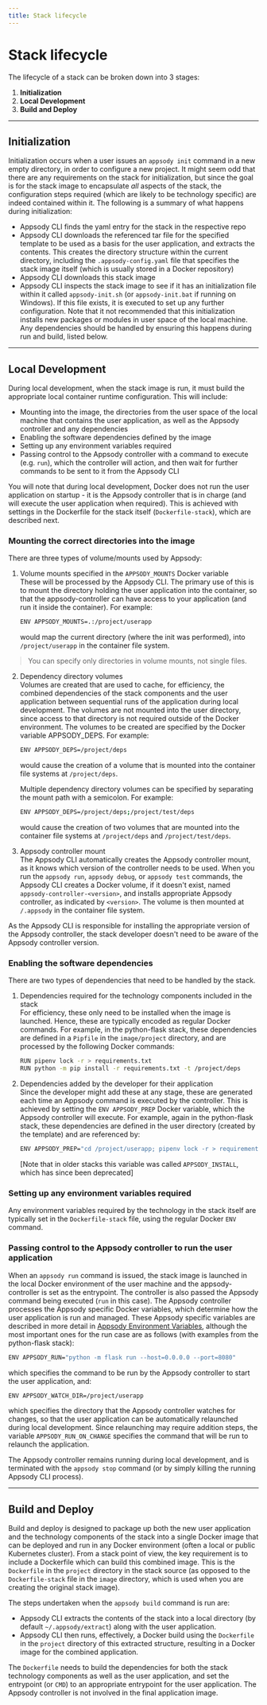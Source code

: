 ```yaml
---
title: Stack lifecycle
---
```


# Stack lifecycle

The lifecycle of a stack can be broken down into 3 stages:

1. **Initialization**
2. **Local Development**
3. **Build and Deploy**

---

## Initialization

Initialization occurs when a user issues an `appsody init` command in a new empty directory, in order to configure a new project. It might seem odd that there are any requirements on the stack for initialization, but since the goal is for the stack image to encapsulate *all* aspects of the stack, the configuration steps required (which are likely to be technology specific) are indeed contained within it. The following is a summary of what happens during initialization:

* Appsody CLI finds the yaml entry for the stack in the respective repo
* Appsody CLI downloads the referenced tar file for the specified template to be used as a basis for the user application, and extracts the contents. This creates the directory structure within the current directory, including the `.appsody-config.yaml` file that specifies the stack image itself (which is usually stored in a Docker repository)
* Appsody CLI downloads this stack image
* Appsody CLI inspects the stack image to see if it has an initialization file within it called `appsody-init.sh` (or `appsody-init.bat` if running on Windows). If this file exists, it is executed to set up any further configuration. Note that it not recommended that this initialization installs new packages or modules in user space of the local machine. Any dependencies should be handled by ensuring this happens during run and build, listed below.

---

## Local Development

During local development, when the stack image is run, it must build the appropriate local container runtime configuration. This will include:

* Mounting into the image, the directories from the user space of the local machine that contains the user application, as well as the Appsody controller and any dependencies
* Enabling the software dependencies defined by the image
* Setting up any environment variables required
* Passing control to the Appsody controller with a command to execute (e.g. `run`), which the controller will action, and then wait for further commands to be sent to it from the Appsody CLI

You will note that during local development, Docker does not run the user application on startup - it is the Appsody controller that is in charge (and will execute the user application when required). This is achieved with settings in the Dockerfile for the stack itself (`Dockerfile-stack`), which are described next.

### Mounting the correct directories into the image

There are three types of volume/mounts used by Appsody:

1. Volume mounts specified in the `APPSODY_MOUNTS` Docker variable  
These will be processed by the Appsody CLI. The primary use of this is to mount the directory holding the user application into the container, so that the appsody-controller can have access to your application (and run it inside the container). For example:

   ```bash
   ENV APPSODY_MOUNTS=.:/project/userapp
   ```

   would map the current directory (where the init was performed), into `/project/userapp` in the container file system.

  > You can specify only directories in volume mounts, not single files.

2. Dependency directory volumes  
Volumes are created that are used to cache, for efficiency, the combined dependencies of the stack components and the user application between sequential runs of the application during local development. The volumes are not mounted into the user directory, since access to that directory is not required outside of the Docker environment. The volumes to be created are specified by the Docker variable APPSODY_DEPS. For example:

   ```bash
   ENV APPSODY_DEPS=/project/deps
   ```

   would cause the creation of a volume that is mounted into the container file systems at `/project/deps`.

   Multiple dependency directory volumes can be specified by separating the mount path with a semicolon.  For example: 

   ```bash
   ENV APPSODY_DEPS=/project/deps;/project/test/deps
   ```

   would cause the creation of two volumes that are mounted into the container file systems at `/project/deps` and `/project/test/deps`.   


3. Appsody controller mount  
The Appsody CLI automatically creates the Appsody controller mount, as it knows which version of the controller needs to be used.  When you run the `appsody run`, `appsody debug`, or `appsody test` commands, the Appsody CLI creates a Docker volume, if it doesn't exist, named `appsody-controller-<version>`, and installs appropriate Appsody controller, as indicated by `<version>`. The volume is then mounted at `/.appsody` in the container file system.

As the Appsody CLI is responsible for installing the appropriate version of the Appsody controller, the stack developer doesn't need to be aware of the Appsody controller version.

### Enabling the software dependencies

There are two types of dependencies that need to be handled by the stack.

1. Dependencies required for the technology components included in the stack  
For efficiency, these only need to be installed when the image is launched. Hence, these are typically encoded as regular Docker commands. For example, in the python-flask stack, these dependencies are defined in a `Pipfile` in the `image/project` directory, and are processed by the following Docker commands:

   ```bash
   RUN pipenv lock -r > requirements.txt
   RUN python -m pip install -r requirements.txt -t /project/deps
   ```

2. Dependencies added by the developer for their application  
Since the developer might add these at any stage, these are generated each time an Appsody command is executed by the controller. This is achieved by setting the `ENV APPSODY_PREP` Docker variable, which the Appsody controller will execute. For example, again in the python-flask stack, these dependencies are defined in the user directory (created by the template) and are referenced by:

   ```bash
   ENV APPSODY_PREP="cd /project/userapp; pipenv lock -r > requirements.txt; python -m pip install -r requirements.txt -t /project/deps"
   ```

   [Note that in older stacks this variable was called `APPSODY_INSTALL`, which has since been deprecated]

### Setting up any environment variables required

Any environment variables required by the technology in the stack itself are typically set in the `Dockerfile-stack` file, using the regular Docker `ENV` command.

### Passing control to the Appsody controller to run the user application

When an `appsody run` command is issued, the stack image is launched in the local Docker environment of the user machine and the appsody-controller is set as the entrypoint. The controller is also passed the Appsody command being executed (`run` in this case). The Appsody controller processes the Appsody specific Docker variables, which determine how the user application is run and managed. These Appsody specific variables are described in more detail in [Appsody Environment Variables](/docs/reference/environment-variables.md), although the most important ones for the run case are as follows (with examples from the python-flask stack):

```bash
ENV APPSODY_RUN="python -m flask run --host=0.0.0.0 --port=8080"
```

which specifies the command to be run by the Appsody controller to start the user application, and:

```bash
ENV APPSODY_WATCH_DIR=/project/userapp
```

which specifies the directory that the Appsody controller watches for changes, so that the user application can be automatically relaunched during local development. Since relaunching may require addition steps, the variable `APPSODY_RUN_ON_CHANGE` specifies the command that will be run to relaunch the application.

The Appsody controller remains running during local development, and is terminated with the `appsody stop` command (or by simply killing the running Appsody CLI process).

---

## Build and Deploy

Build and deploy is designed to package up both the new user application and the technology components of the stack into a single Docker image that can be deployed and run in any Docker environment (often a local or public Kubernetes cluster). From a stack point of view, the key requirement is to include a Dockerfile which can build this combined image. This is the `Dockerfile` in the `project` directory in the stack source (as opposed to the `Dockerfile-stack` file in the `image` directory, which is used when you are creating the original stack image).

The steps undertaken when the `appsody build` command is run are:

* Appsody CLI extracts the contents of the stack into a local directory (by default `~/.appsody/extract`) along with the user application.
* Appsody CLI then runs, effectively, a Docker build using the `Dockerfile` in the `project` directory of this extracted structure, resulting in a Docker image for the combined application.

The `Dockerfile` needs to build the dependencies for both the stack technology components as well as the user application, and set the entrypoint (or `CMD`) to an appropriate entrypoint for the user application. The Appsody controller is not involved in the final application image.
